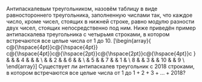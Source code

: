 Антипаскалевым треугольником, назовём таблицу в виде равностороннего треугольника, заполненную числами так, что каждое число, кроме чисел, стоящих в нижней строке, равно модулю разности двух чисел, стоящих непосредственно под ним. Ниже приведён пример антипаскалева треугольника с четырьмя строками, в котором встречаются все целые числа от 1 до 10. 
\[\begin{array}{
c@{\hspace{4pt}}c@{\hspace{4pt}}
c@{\hspace{4pt}}c@{\hspace{2pt}}c@{\hspace{2pt}}c@{\hspace{4pt}}c
} 
&amp; &amp; &amp; 4 &amp; &amp; &amp; \\
&amp; &amp; 2 &amp; &amp; 6 &amp; &amp; \\
&amp; 5 &amp; &amp; 7 &amp; &amp; 1 &amp; \\
8 &amp; &amp; 3 &amp; &amp; 10 &amp; &amp; 9 \\
\end{array}\]
 Существует ли антипаскалев треугольник с 2018 строками, в котором встречаются все целые числа от 1 до $1 + 2 + 3 + \ldots + 2018$?
